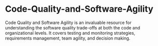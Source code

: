 # Code-Quality-and-Software-Agility
Code Quality and Software Agility is an invaluable resource for understanding the software quality trade-offs at both the code and organizational levels. It covers testing and monitoring strategies, requirements management, team agility, and decision making.
